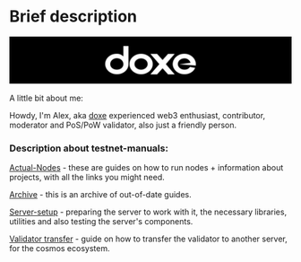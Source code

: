 # Brief description
![image](https://github.com/doxe1/doxe1/blob/main/git-doxe.png)

A little bit about me:

Howdy, I'm Alex, aka [doxe](https://github.com/doxe1) experienced web3 enthusiast, contributor, moderator and PoS/PoW validator, also just a friendly person.

### Description about testnet-manuals:

[Actual-Nodes](https://github.com/doxe1/testnet-manuals/tree/main/actual-nodes) - these are guides on how to run nodes + information about projects, with all the links you might need.

[Archive](https://github.com/doxe1/testnet-manuals/tree/main/archive) - this is an archive of out-of-date guides.

[Server-setup](https://github.com/doxe1/testnet-manuals/tree/main/server-setup) - preparing the server to work with it, the necessary libraries, utilities and also testing the server's components.

[Validator transfer](https://github.com/doxe1/testnet-manuals/tree/main/validator-transfer) - guide on how to transfer the validator to another server, for the cosmos ecosystem.
